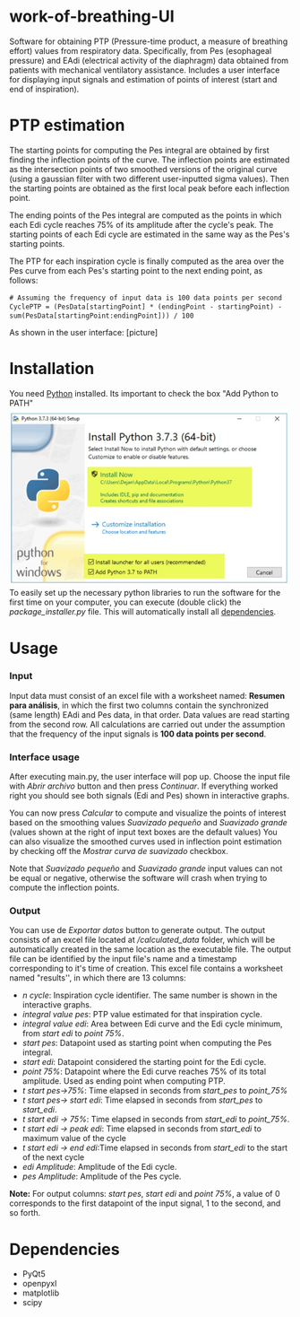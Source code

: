 # work-of-breathing-UI
Software for obtaining PTP (Pressure-time product, a measure of breathing effort) values from respiratory data. Specifically, from Pes (esophageal pressure) and EAdi (electrical activity of the diaphragm) data obtained from patients with mechanical ventilatory assistance. Includes a user interface for displaying input signals and estimation of points of interest (start and end of inspiration).
 
# PTP estimation
The starting points for computing the Pes integral are obtained by first finding the inflection points of the curve. The inflection points are estimated as the intersection points of two smoothed versions of the original curve (using a gaussian filter with two different user-inputted sigma values). Then the starting points are obtained as the first local peak before each inflection point. 
 
The ending points of the Pes integral are computed as the points in which each Edi cycle reaches 75% of its amplitude after the cycle's peak. The starting points of each Edi cycle are estimated in the same way as the Pes's starting points.
 
The PTP for each inspiration cycle is finally computed as the area over the Pes curve from each Pes's starting point to the next ending point, as follows:
```
# Assuming the frequency of input data is 100 data points per second
CyclePTP = (PesData[startingPoint] * (endingPoint - startingPoint) - sum(PesData[startingPoint:endingPoint])) / 100
```
As shown in the user interface:
[picture]
 
# Installation
You need [Python](https://www.python.org/) installed. Its important to check the box "Add Python to PATH"
 ![instalation example](./src/images/instalacion.jpg)
To easily set up the necessary python libraries to run the software for the first time on your computer, you can execute (double click) the _package_installer.py_ file. This will automatically install all [dependencies](#dependencies).
# Usage
### Input
Input data must consist of an excel file with a worksheet named: **Resumen para análisis**, in which the first two columns contain the synchronized (same length) EAdi and Pes data, in that order. Data values are read starting from the second row. All calculations are carried out under the assumption that the frequency of the input signals is **100 data points per second**.
### Interface usage
After executing main.py, the user interface will pop up. Choose the input file with *Abrir archivo* button and then press *Continuar*. If everything worked right you should see both signals (Edi and Pes) shown in interactive graphs.
 
You can now press _Calcular_ to compute and visualize the points of interest based on the smoothing values *Suavizado pequeño* and *Suavizado grande* (values shown at the right of input text boxes are the default values) You can also visualize the smoothed curves used in inflection point estimation by checking off the *Mostrar curva de suavizado* checkbox.
 
Note that *Suavizado pequeño* and *Suavizado grande* input values can not be equal or negative, otherwise the software will crash when trying to compute the inflection points.
### Output
You can use de *Exportar datos* button to generate output. The output consists of an excel file located at _/calculated_data_ folder, which will be automatically created in the same location as the executable file. The output file can be identified by the input file's name and a timestamp corresponding to it's time of creation. This excel file contains a worksheet named "results'', in which there are 13 columns:
* _n cycle_: Inspiration cycle identifier. The same number is shown in the interactive graphs.
* _integral value pes_: PTP value estimated for that inspiration cycle.
* _integral value edi_: Area between Edi curve and the Edi cycle minimum, from _start edi_ to _point 75%_.
* _start pes_: Datapoint used as starting point when computing the Pes integral.
* _start edi_: Datapoint considered the starting point for the Edi cycle.
* _point 75%_: Datapoint where the Edi curve reaches 75% of its total amplitude. Used as ending point when computing PTP.
* _t start pes->75%_: Time elapsed in seconds from _start_pes_ to _point_75%_
* _t start pes-> start edi_: Time elapsed in seconds from _start_pes_ to _start_edi_.
* _t start edi -> 75%_: Time elapsed in seconds from _start_edi_ to _point_75%_.
* _t start edi -> peak edi_:  Time elapsed in seconds from _start_edi_ to maximum value of the cycle
* _t start edi -> end edi_:Time elapsed in seconds from _start_edi_ to the start of the next cycle
* _edi Amplitude_: Amplitude of the Edi cycle.
* _pes Amplitude_: Amplitude of the Pes cycle.

**Note:** For output columns: _start pes_,  _start edi_ and _point 75%_, a value of 0 corresponds to the first datapoint of the input signal, 1 to the second, and so forth.
# Dependencies
* PyQt5
* openpyxl
* matplotlib
* scipy
 
 
